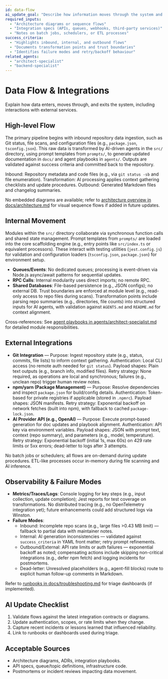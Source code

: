 ```yaml
---
id: data-flow
ai_update_goal: "Describe how information moves through the system and where it integrates with external services."
required_inputs:
  - "Architecture diagrams or sequence flows"
  - "Integration specs (APIs, queues, webhooks, third-party services)"
  - "Notes on batch jobs, schedulers, or ETL processes"
success_criteria:
  - "Highlights inbound, internal, and outbound flows"
  - "Documents transformation points and trust boundaries"
  - "Identifies failure modes and retry/backoff behaviour"
related_agents:
  - "architect-specialist"
  - "backend-specialist"
---
```


<!-- agent-update:start:data-flow -->
# Data Flow & Integrations

Explain how data enters, moves through, and exits the system, including interactions with external services.

## High-level Flow
The primary pipeline begins with inbound repository data ingestion, such as Git status, file scans, and configuration files (e.g., `package.json`, `tsconfig.json`). This raw data is transformed by AI-driven agents in the `src/` directory, using prompt templates from `prompts/`, to generate updated documentation in `docs/` and agent playbooks in `agents/`. Outputs are validated against success criteria and committed back to the repository.

Inbound: Repository metadata and code files (e.g., via `git status -sb` and file enumeration).
Transformation: AI processing applies context gathering checklists and update procedures.
Outbound: Generated Markdown files and changelog summaries.

No embedded diagrams are available; refer to [architecture overview in docs/architecture.md](architecture.md) for visual sequence flows if added in future updates.

## Internal Movement
Modules within the `src/` directory collaborate via synchronous function calls and shared state management. Prompt templates from `prompts/` are loaded into the core scaffolding engine (e.g., entry points like `src/index.ts` or equivalent processors). These interact with testing utilities (`jest.config.js`) for validation and configuration loaders (`tsconfig.json`, `package.json`) for environment setup.

- **Queues/Events**: No dedicated queues; processing is event-driven via Node.js async/await patterns for sequential updates.
- **RPC Calls**: Internal modularity uses direct imports; no remote RPC.
- **Shared Databases**: File-based persistence (e.g., JSON configs); no external DB. Trust boundaries are enforced at module level (e.g., read-only access to repo files during scans).
Transformation points include parsing repo summaries (e.g., directories, file counts) into structured inputs for AI agents, with validation against `AGENTS.md` and `README.md` for context alignment.

Cross-references: See [agent playbooks in agents/architect-specialist.md](../agents/architect-specialist.md) for detailed module responsibilities.

## External Integrations
- **Git Integration** — Purpose: Ingest repository state (e.g., status, commits, file lists) to inform context gathering. Authentication: Local CLI access (no remote auth needed for `git status`). Payload shapes: Plain text outputs (e.g., branch info, modified files). Retry strategy: None required, as operations are local and synchronous; failures (e.g., unclean repo) trigger human review notes.
- **npm/yarn (Package Management)** — Purpose: Resolve dependencies and inspect `package.json` for build/config details. Authentication: Token-based for private registries if applicable (stored in `.npmrc`). Payload shapes: JSON manifests. Retry strategy: Exponential backoff on network fetches (built into npm), with fallback to cached `package-lock.json`.
- **AI Provider API (e.g., OpenAI)** — Purpose: Execute prompt-based generation for doc updates and playbook alignment. Authentication: API key via environment variables. Payload shapes: JSON with prompt text, context (repo summary), and parameters (e.g., model, temperature). Retry strategy: Exponential backoff (initial 1s, max 60s) on 429 rate limits or 5xx errors; dead-letter to logs after 3 attempts.

No batch jobs or schedulers; all flows are on-demand during update procedures. ETL-like processes occur in-memory during file scanning and AI inference.

## Observability & Failure Modes
- **Metrics/Traces/Logs**: Console logging for key steps (e.g., input collection, update completion); Jest reports for test coverage on transformations. No distributed tracing (e.g., no OpenTelemetry integration yet); future enhancements could add structured logs via Winston.
- **Failure Modes**: 
  - Inbound: Incomplete repo scans (e.g., large files >0.43 MB limit) — fallback to partial data with maintainer notes.
  - Internal: AI generation inconsistencies — validated against `success_criteria` in YAML front matter; retry prompt refinements.
  - Outbound/External: API rate limits or auth failures — exponential backoff as noted; compensating actions include skipping non-critical integrations (e.g., defer npm fetch) and logging incidents for postmortems.
  - Dead-letter: Unresolved placeholders (e.g., agent-fill blocks) route to explicit human follow-up comments in Markdown.

Refer to [runbooks in docs/troubleshooting.md](troubleshooting.md) for triage dashboards (if implemented).

<!-- agent-readonly:guidance -->
## AI Update Checklist
1. Validate flows against the latest integration contracts or diagrams.
2. Update authentication, scopes, or rate limits when they change.
3. Capture recent incidents or lessons learned that influenced reliability.
4. Link to runbooks or dashboards used during triage.

<!-- agent-readonly:sources -->
## Acceptable Sources
- Architecture diagrams, ADRs, integration playbooks.
- API specs, queue/topic definitions, infrastructure code.
- Postmortems or incident reviews impacting data movement.

<!-- agent-update:end -->

</file>
